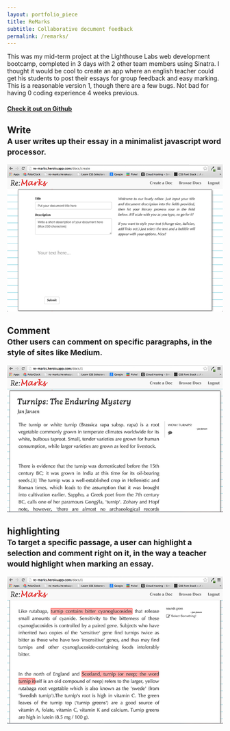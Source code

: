 ```yaml
---
layout: portfolio_piece
title: ReMarks
subtitle: Collaborative document feedback
permalink: /remarks/
---
```


<div>
<p class="justify">This was my mid-term project at the Lighthouse Labs web development bootcamp, completed in 3 days with 2 other team members using Sinatra. I thought it would be cool to create an app where an english teacher could get his students to post their essays for group feedback and easy marking. This is a reasonable version 1, though there are a few bugs. Not bad for having 0 coding experience 4 weeks previous.</p>

<a href="https://github.com/Zynkh/Re-Marks"><h4>Check it out on Github</h4></a>
</div>

<h2>Write
<br>
<small>A user writes up their essay in a minimalist javascript word processor.</small>
</h2>
<img class="port-img img-full" src="/media/Remarks/write.jpg">

<h2>Comment
<br>
<small>Other users can comment on specific paragraphs, in the style of sites like Medium.</small>
</h2>
<img class="port-img img-full" src="/media/Remarks/comments.jpg">

<h2>highlighting
<br>
<small>To target a specific passage, a user can highlight a selection and comment right on it, in the way a teacher would highlight when marking an essay.</small>
</h2>
<img class="port-img img-full" src="/media/Remarks/highlighting.jpg">